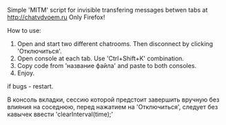 Simple 'MITM' script for invisible transfering messages betwen tabs at http://chatvdvoem.ru
Only Firefox!

How to use:
1. Open and start two different chatrooms. Then disconnect by clicking 'Отключиться'.
2. Open console at each tab. Use 'Ctrl+Shift+K' combination.
3. Copy code from 'название файла' and paste to both consoles.
4. Enjoy.

if bugs - restart.

В консоль вкладки, сессию которой предстоит завершить вручную без влияния на соседнюю, перед нажатием на 'Отключиться', следует без кавычек ввести 'clearInterval(time);'
